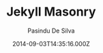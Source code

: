 ---
title: Jekyll Masonry
github: https://github.com/pasindud/jekyll-masonry
demo: https://pasindud.github.io/
author: Pasindu De Silva
ssg:
  - Jekyll
cms:
  - No Cms
date: 2014-09-03T14:35:16.000Z
github_branch: master
description: Jekyll theme based on masonry
stale: true
---